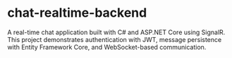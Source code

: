 # chat-realtime-backend
A real-time chat application built with C# and ASP.NET Core using SignalR. This project demonstrates authentication with JWT, message persistence with Entity Framework Core, and WebSocket-based communication.
